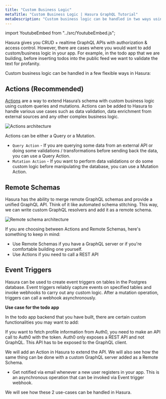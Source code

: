 ```yaml
---
title: "Custom Business Logic"
metaTitle: "Custom Business Logic | Hasura GraphQL Tutorial"
metaDescription: "Custom business logic can be handled in two ways using Hasura. One is by writing custom GraphQL resolvers and adding it as remote schema and another is to trigger a webhook asynchronously after a mutation."
---
```


import YoutubeEmbed from "../src/YoutubeEmbed.js";

<YoutubeEmbed link="https://www.youtube.com/embed/9t-qdjttcyQ" />

Hasura gives you CRUD + realtime GraphQL APIs with authorization & access control. However, there are cases where you would want to add custom/business logic in your app. For example, in the todo app that we are building, before inserting todos into the public feed we want to validate the text for profanity. 

Custom business logic can be handled in a few flexible ways in Hasura:

Actions (Recommended)
---------------------

[Actions](https://hasura.io/docs/1.0/graphql/manual/actions/index.html) are a way to extend Hasura’s schema with custom business logic using custom queries and mutations. Actions can be added to Hasura to handle various use cases such as data validation, data enrichment from external sources and any other complex business logic.

![Actions architecture](https://hasura.io/docs/1.0/_images/actions-arch1.png)

Actions can be either a Query or a Mutation. 

- `Query Action` - If you are querying some data from an external API or doing some validations / transformations before sending back the data, you can use a Query Action.
- `Mutation Action` - If you want to perform data validations or do some custom logic before manipulating the database, you can use a Mutation Action.


Remote Schemas
--------------

Hasura has the ability to merge remote GraphQL schemas and provide a unified GraphQL API. Think of it like automated schema stitching. This way, we can write custom GraphQL resolvers and add it as a remote schema. 

![Remote schema architecture](https://hasura.io/docs/1.0/_images/remote-schemas-arch1.png)

If you are choosing between Actions and Remote Schemas, here's something to keep in mind:
- Use Remote Schemas if you have a GraphQL server or if you're comfortable building one yourself. 
- Use Actions if you need to call a REST API

Event Triggers
--------------

Hasura can be used to create event triggers on tables in the Postgres database. Event triggers reliably capture events on specified tables and invoke webhooks to carry out any custom logic. After a mutation operation, triggers can call a webhook asynchronously.

**Use case for the todo app**

In the todo app backend that you have built, there are certain custom functionalities you may want to add:

If you want to fetch profile information from Auth0, you need to make an API call to Auth0 with the token. Auth0 only exposes a REST API and not GraphQL. This API has to be exposed to the GraphQL client. 

We will add an Action in Hasura to extend the API. We will also see how the same thing can be done with a custom GraphQL server added as a Remote Schema.

- Get notified via email whenever a new user registers in your app. This is an asynchronous operation that can be invoked via Event trigger webhook.

We will see how these 2 use-cases can be handled in Hasura.

